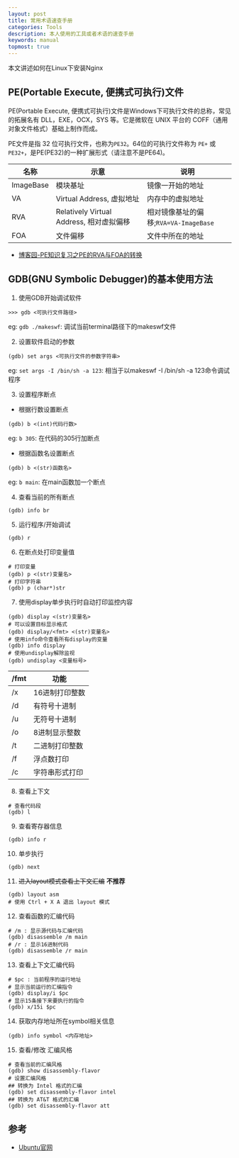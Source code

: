 ```yaml
---
layout: post
title: 常用术语速查手册
categories: Tools
description: 本人使用的工具或者术语的速查手册
keywords: manual
topmost: true
---
```


本文讲述如何在Linux下安装Nginx

## PE(Portable Execute, 便携式可执行)文件

PE(Portable Execute, 便携式可执行)文件是Windows下可执行文件的总称，常见的拓展名有 DLL，EXE，OCX，SYS 等。它是微软在 UNIX 平台的 COFF（通用对象文件格式）基础上制作而成。

PE文件是指 32 位可执行文件，也称为`PE32`。64位的可执行文件称为 `PE+` 或 `PE32+`，是PE(PE32)的一种扩展形式（请注意不是PE64)。

| 名称 | 示意 | 说明 |
| - | - | - |
| ImageBase | 模块基址 | 镜像一开始的地址 |
| VA | Virtual Address, 虚拟地址 | 内存中的虚拟地址 |
| RVA | Relatively Virtual Address, 相对虚拟偏移 | 相对镜像基址的偏移;`RVA=VA-ImageBase` |
| FOA | 文件偏移 | 文件中所在的地址 |

* [博客园-PE知识复习之PE的RVA与FOA的转换](https://www.cnblogs.com/gd-luojialin/p/11306135.html)


## GDB(GNU Symbolic Debugger)的基本使用方法

1. 使用GDB开始调试软件
```shell
>>> gdb <可执行文件路径>
```
eg: `gdb ./makeswf`: 调试当前terminal路径下的makeswf文件

2. 设置软件启动的参数
```shell
(gdb) set args <可执行文件的参数字符串>
```
eg: `set args -I /bin/sh -a 123`: 相当于以makeswf -I /bin/sh -a 123命令调试程序

3. 设置程序断点
- 根据行数设置断点
```shell
(gdb) b <(int)代码行数>
```
eg: `b 305`: 在代码的305行加断点

- 根据函数名设置断点
```shell
(gdb) b <(str)函数名>
```
eg: `b main`: 在main函数加一个断点

4. 查看当前的所有断点
```shell
(gdb) info br
```

5. 运行程序/开始调试
```shell
(gdb) r
```

6. 在断点处打印变量值
```shell
# 打印变量
(gdb) p <(str)变量名>
# 打印字符串
(gdb) p (char*)str
```

7. 使用display单步执行时自动打印监控内容
```shell
(gdb) display <(str)变量名>
# 可以设置目标显示格式
(gdb) display/<fmt> <(str)变量名>
# 使用info命令查看所有display的变量
(gdb) info display
# 使用undisplay解除监视
(gdb) undisplay <变量标号>
```

| /fmt | 功能 |
| - | - |
| /x | 16进制打印整数 |
| /d | 有符号十进制 |
| /u | 无符号十进制 |
| /o | 8进制显示整数 |
| /t | 二进制打印整数 |
| /f | 浮点数打印 |
| /c | 字符串形式打印 |


8. 查看上下文
```shell
# 查看代码段
(gdb) l
```

9. 查看寄存器信息
```shell
(gdb) info r
```

10. 单步执行
```shell
(gdb) next
```

11.  ~~进入layout模式查看上下文汇编~~  **不推荐**
```shell
(gdb) layout asm
# 使用 Ctrl + X A 退出 layout 模式
```

12. 查看函数的汇编代码
```shell
# /m : 显示源代码与汇编代码
(gdb) disassemble /m main
# /r : 显示16进制代码
(gdb) disassemble /r main
```

13. 查看上下文汇编代码
```shell
# $pc : 当前程序的运行地址
# 显示当前运行的汇编指令
(gdb) display/i $pc
# 显示15条接下来要执行的指令
(gdb) x/15i $pc
```

14. 获取内存地址所在symbol相关信息
```shell
(gdb) info symbol <内存地址>
```

15. 查看/修改 汇编风格
```shell
# 查看当前的汇编风格
(gdb) show disassembly-flavor
# 设置汇编风格
## 转换为 Intel 格式的汇编 
(gdb) set disassembly-flavor intel 
## 转换为 AT&T 格式的汇编 
(gdb) set disassembly-flavor att
```

## 参考

- [Ubuntu官网][1]

[1]: https://ubuntu.com/
